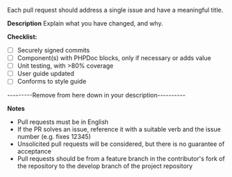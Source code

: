 Each pull request should address a single issue and have a meaningful title.

**Description**
Explain what you have changed, and why.

**Checklist:**
- [ ] Securely signed commits
- [ ] Component(s) with PHPDoc blocks, only if necessary or adds value
- [ ] Unit testing, with >80% coverage
- [ ] User guide updated
- [ ] Conforms to style guide

---------Remove from here down in your description----------

**Notes**
- Pull requests must be in English
- If the PR solves an issue, reference it with a suitable verb and the issue number
(e.g. fixes <hash>12345)
- Unsolicited pull requests will be considered, but there is no guarantee of acceptance
- Pull requests should be from a feature branch in the contributor's fork of the repository
  to the develop branch of the project repository
